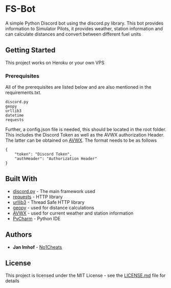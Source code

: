 # FS-Bot

A simple Python Discord bot using the discord.py library. This bot provides information to Simulator Pilots, it provides weather, station information and can calculate distances and convert between different fuel units

## Getting Started

This project works on Heroku or your own VPS

### Prerequisites

All of the prerequisites are listed below and are also mentioned in the requirements.txt.

```
discord.py
geopy
urllib3
datetime
requests
```

Further, a config.json file is needed, this should be located in the root folder. This includes the Discord Token as well as the AVWX authorization Header. 
The latter can be obtained on [AVWX](https://avwx.rest/). The format needs to be as follows

```
{
	"token": "Discord Token",
	"authHeader": "Authorization Header"
}
```

## Built With

* [discord.py](https://github.com/Rapptz/discord.py) - The main framework used
* [requests](https://github.com/psf/requests) - HTTP library
* [urllib3](https://github.com/urllib3/urllib3) - Thread Safe HTTP library
* [geopy](https://github.com/geopy/geopy) - used for distance calculations
* [AVWX](https://github.com/avwx-rest/avwx-api) - used for current weather and station information 
* [PyCharm](https://www.jetbrains.com/pycharm/) - Python IDE

## Authors

* **Jan Imhof** - [No1Cheats](https://github.com/No1Cheats)

## License

This project is licensed under the MIT License - see the [LICENSE.md](license) file for details

